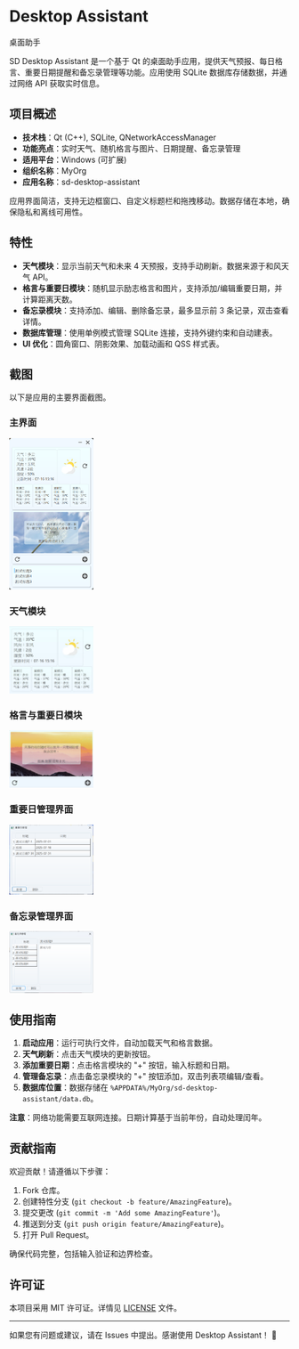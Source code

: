 # Desktop Assistant
桌面助手

SD Desktop Assistant 是一个基于 Qt 的桌面助手应用，提供天气预报、每日格言、重要日期提醒和备忘录管理等功能。应用使用 SQLite 数据库存储数据，并通过网络 API 获取实时信息。

## 项目概述

- **技术栈**：Qt (C++), SQLite, QNetworkAccessManager
- **功能亮点**：实时天气、随机格言与图片、日期提醒、备忘录管理
- **适用平台**：Windows (可扩展)
- **组织名称**：MyOrg
- **应用名称**：sd-desktop-assistant

应用界面简洁，支持无边框窗口、自定义标题栏和拖拽移动。数据存储在本地，确保隐私和离线可用性。

## 特性

- **天气模块**：显示当前天气和未来 4 天预报，支持手动刷新。数据来源于和风天气 API。
- **格言与重要日模块**：随机显示励志格言和图片，支持添加/编辑重要日期，并计算距离天数。
- **备忘录模块**：支持添加、编辑、删除备忘录，最多显示前 3 条记录，双击查看详情。
- **数据库管理**：使用单例模式管理 SQLite 连接，支持外键约束和自动建表。
- **UI 优化**：圆角窗口、阴影效果、加载动画和 QSS 样式表。

## 截图

以下是应用的主要界面截图。

### 主界面
<img src="images/main_interface.png" alt="主界面图片" width="30%">

### 天气模块
<img src="images/weather_module.gif" alt="天气模块图片" width="30%">

### 格言与重要日模块
<img src="images/tips_important_day_module.gif" alt="格言重要日模块图片" width="30%">

### 重要日管理界面
<img src="images/important_day_module.png" alt="备忘录管理界面图片" width="30%">

### 备忘录管理界面
<img src="images/memo_module.png" alt="备忘录管理界面" width="30%">

## 使用指南

1. **启动应用**：运行可执行文件，自动加载天气和格言数据。
2. **天气刷新**：点击天气模块的更新按钮。
3. **添加重要日期**：点击格言模块的 "+" 按钮，输入标题和日期。
4. **管理备忘录**：点击备忘录模块的 "+" 按钮添加，双击列表项编辑/查看。
5. **数据库位置**：数据存储在 `%APPDATA%/MyOrg/sd-desktop-assistant/data.db`。

**注意**：网络功能需要互联网连接。日期计算基于当前年份，自动处理闰年。

## 贡献指南

欢迎贡献！请遵循以下步骤：
1. Fork 仓库。
2. 创建特性分支 (`git checkout -b feature/AmazingFeature`)。
3. 提交更改 (`git commit -m 'Add some AmazingFeature'`)。
4. 推送到分支 (`git push origin feature/AmazingFeature`)。
5. 打开 Pull Request。

确保代码完整，包括输入验证和边界检查。

## 许可证

本项目采用 MIT 许可证。详情见 [LICENSE](LICENSE) 文件。

---

如果您有问题或建议，请在 Issues 中提出。感谢使用 Desktop Assistant！ 🚀
